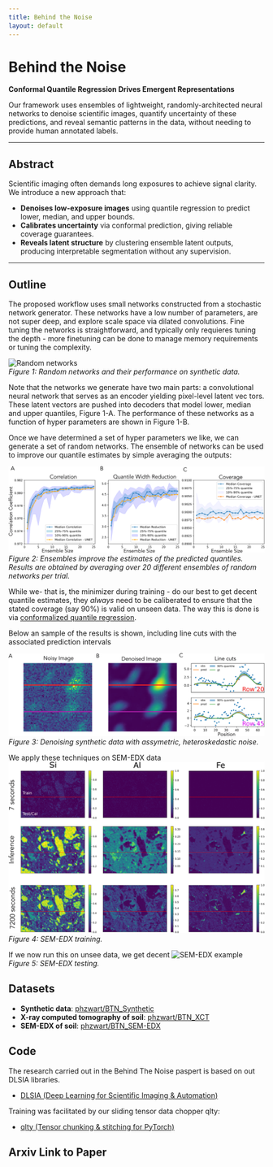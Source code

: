 ```yaml
---
title: Behind the Noise
layout: default
---
```


# Behind the Noise  
**Conformal Quantile Regression Drives Emergent Representations**

Our framework uses ensembles of lightweight, randomly-architected neural networks to denoise scientific images, quantify uncertainty of these predictions, and reveal semantic patterns in the data, without needing to provide human annotated labels. 

---

## Abstract

Scientific imaging often demands long exposures to achieve signal clarity. We introduce a new approach that:

- **Denoises low-exposure images** using quantile regression to predict lower, median, and upper bounds.  
- **Calibrates uncertainty** via conformal prediction, giving reliable coverage guarantees.  
- **Reveals latent structure** by clustering ensemble latent outputs, producing interpretable segmentation without any supervision.

---

## Outline

The proposed workflow uses small networks constructed from a stochastic network generator. These networks have a low number of parameters, are not super deep, and explore scale space via dilated convolutions. Fine tuning the networks is straightforward, and typically only requieres tuning the depth - more finetuning can be done to manage memory requirements or tuning the complexity. 

![Random networks](assets/images/Suplementary_Figure1.png)  
*Figure 1: Random networks and their performance on synthetic data.*

Note that the networks we generate have two main parts: a convolutional neural network that serves as an encoder yielding pixel-level latent vec tors. These latent vectors are pushed into decoders that model lower, median and upper quantiles, Figure 1-A. The performance of these networks as a function of hyper parameters are shown in Figure 1-B. 

Once we have determined a set of hyper parameters we like, we can generate a set of random networks. The ensemble of networks can be used to improve our quantile estimates by simple averaging the outputs:

![ Ensembling networks](assets/images/Figure1.png)
*Figure 2: Ensembles improve the estimates of the predicted quantiles. Results are obtained by averaging over 20 different ensembles of random networks per trial.*

While we-  that is, the minimizer during training - do our best to get decent quantile estimates, they *always* need to be caliberated to ensure that the stated coverage (say 90%) is valid on unseen data. The way this is done is via [conformalized quantile regression](https://arxiv.org/abs/1905.03222).

Below an sample of the results is shown, including line cuts with the associated prediction intervals

![Enselmbing results](assets/images/Suplementary_Figure2.png)
*Figure 3: Denoising synthetic data with assymetric, heteroskedastic noise.*

We apply these techniques on SEM-EDX data
![SEM-EDX example](assets/images/Suplementary_Figure3.png)
*Figure 4: SEM-EDX training.*

If we now run this on unsee data, we get decent 
![SEM-EDX example](assets/images/Figure2.png)
*Figure 5: SEM-EDX testing.*



## Datasets

- **Synthetic data**: [phzwart/BTN_Synthetic](https://huggingface.co/datasets/phzwart/BTN_Synthetic)  
- **X-ray computed tomography of soil**: [phzwart/BTN_XCT](https://huggingface.co/datasets/phzwart/BTN_XCT)  
- **SEM-EDX of soil**: [phzwart/BTN_SEM-EDX](https://huggingface.co/datasets/phzwart/BTN_SEM-EDX)  

## Code
The research carried out in the Behind The Noise paspert is based on out DLSIA libraries.
- [DLSIA (Deep Learning for Scientific Imaging & Automation)](https://github.com/phzwart/dlsia)

Training was facilitated by our sliding tensor data chopper qlty: 
- [qlty (Tensor chunking & stitching for PyTorch)](https://github.com/phzwatr/qlty)  


## Arxiv Link to Paper


